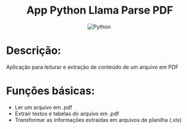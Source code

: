 <div align="center">  

<h1> App Python Llama Parse PDF </h1>

![Python](https://img.shields.io/badge/-Python-1e272e?style=for-the-badge&logo=Python)&nbsp;
</div>

<h1> Descrição: </h1>
<p>
Aplicação para leiturar e extração de conteúdo de um arquivo em PDF
</p>

<h1> Funções básicas: </h1>
<ul>
<li>Ler um arquivo em .pdf</li>
<li>Extrair textos e tabelas do arquivo em .pdf</li>
<li>Transformar as informações extraidas em arquivos de planilha (.xls)</li>
</ul>